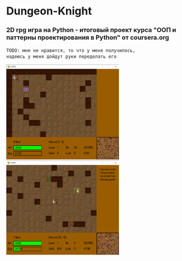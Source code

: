 # Dungeon-Knight

### 2D rpg игра на Python - итоговый проект курса "ООП и паттерны проектирования в Python" от coursera.org

```
TODO: мне не нравится, то что у меня получилось,
надеюсь у меня дойдут руки переделать его
```
<p>
<img src="views/start.png", width="300">
<img src="views/enemy.png", width="300">
</p>
